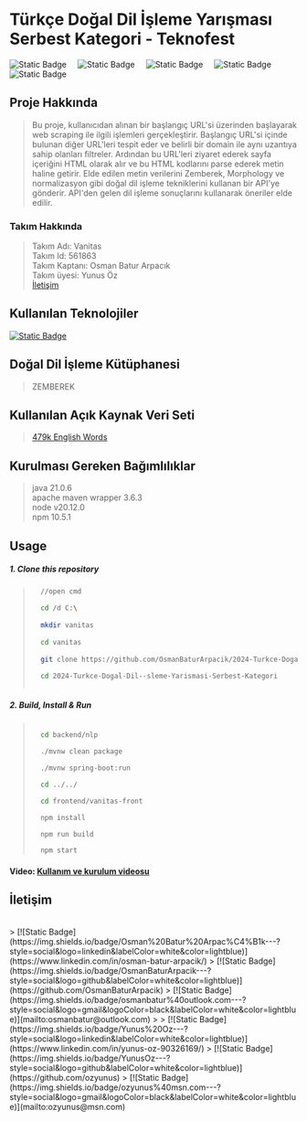 # Türkçe Doğal Dil İşleme Yarışması Serbest Kategori - Teknofest

![Static Badge](https://img.shields.io/badge/java-21.0.6-red?style=flat-square)
&nbsp; &nbsp; ![Static Badge](https://img.shields.io/badge/node-v20.12.0-red?style=flat&logo=nodedotjs&logoColor=green)
&nbsp; &nbsp; ![Static Badge](https://img.shields.io/badge/npm-v10.5.1-red?style=flat&logo=npm)
&nbsp; &nbsp; ![Static Badge](https://img.shields.io/badge/apache%20maven%20wrapper-3.6.3-red?style=flat-square&logo=apachemaven&logoColor=blue&labelColor=%23fffdd0&color=blue)
&nbsp; &nbsp; ![Static Badge](https://img.shields.io/badge/spring-3.3.2-red?style=flat-square&logo=spring&labelColor=white&color=green)

## **Proje Hakkında** 
>Bu proje, kullanıcıdan alınan bir başlangıç URL'si üzerinden başlayarak web scraping ile ilgili işlemleri gerçekleştirir. Başlangıç URL'si içinde bulunan diğer URL'leri tespit eder ve belirli bir domain ile aynı uzantıya sahip olanları filtreler. Ardından bu URL'leri ziyaret ederek sayfa içeriğini HTML olarak alır ve bu HTML kodlarını parse ederek metin haline getirir. Elde edilen metin verilerini Zemberek, Morphology ve normalizasyon gibi doğal dil işleme tekniklerini kullanan bir API'ye gönderir. API'den gelen dil işleme sonuçlarını kullanarak öneriler elde edilir.
### Takım Hakkında
> Takım Adı: Vanitas <br>
> Takım Id: 561863 <br>
> Takım Kaptanı: Osman Batur Arpacık <br>
> Takım üyesi: Yunus Öz <br>
> <a href="#contact" class="button">İletişim</a>

## Kullanılan Teknolojiler
[![Static Badge](https://img.shields.io/badge/Java%20Spring---?style=for-the-badge&logo=spring&labelColor=white)](https://spring.io/)
&nbsp; &nbsp; &nbsp;

## Doğal Dil İşleme Kütüphanesi
> ZEMBEREK

## Kullanılan Açık Kaynak Veri Seti
> [479k English Words](https://www.kaggle.com/datasets/yk1598/479k-english-words)


## Kurulması Gereken Bağımlılıklar
>java 21.0.6 <br>
>apache maven wrapper 3.6.3 <br>
>node v20.12.0 <br>
>npm 10.5.1 <br>
>[]()

## Usage
##### 1. Clone this repository
>  ```sh
>    //open cmd
>    
>    cd /d C:\
>    
>    mkdir vanitas
>    
>    cd vanitas
>    
>    git clone https://github.com/OsmanBaturArpacik/2024-Turkce-Dogal-Dil--sleme-Yarismasi-Serbest-Kategori.git
>
>    cd 2024-Turkce-Dogal-Dil--sleme-Yarismasi-Serbest-Kategori
>    
>  ```
>
>
##### 2. Build, Install & Run
>  ```sh
> 
>    cd backend/nlp
>
>    ./mvnw clean package
> 
>    ./mvnw spring-boot:run 
>  
>    cd ../../
>
>    cd frontend/vanitas-front
>
>    npm install
>  
>    npm run build
>  
>    npm start
>  
>  ```
>
#### Video: [Kullanım ve kurulum videosu]()

<div id="contact">
    <h2>İletişim</h2>
</div>
<br>
>&nbsp;[![Static Badge](https://img.shields.io/badge/Osman%20Batur%20Arpac%C4%B1k---?style=social&logo=linkedin&labelColor=white&color=lightblue)](https://www.linkedin.com/in/osman-batur-arpacik/)
>&nbsp;[![Static Badge](https://img.shields.io/badge/OsmanBaturArpacik---?style=social&logo=github&labelColor=white&color=lightblue)](https://github.com/OsmanBaturArpacik)
>&nbsp;[![Static Badge](https://img.shields.io/badge/osmanbatur%40outlook.com---?style=social&logo=gmail&logoColor=black&labelColor=white&color=lightblue)](mailto:osmanbatur@outlook.com)
>
>&nbsp;[![Static Badge](https://img.shields.io/badge/Yunus%20Oz---?style=social&logo=linkedin&labelColor=white&color=lightblue)](https://www.linkedin.com/in/yunus-oz-90326169/)
>&nbsp;[![Static Badge](https://img.shields.io/badge/YunusOz---?style=social&logo=github&labelColor=white&color=lightblue)](https://github.com/ozyunus)
>&nbsp;[![Static Badge](https://img.shields.io/badge/ozyunus%40msn.com---?style=social&logo=gmail&logoColor=black&labelColor=white&color=lightblue)](mailto:ozyunus@msn.com)
